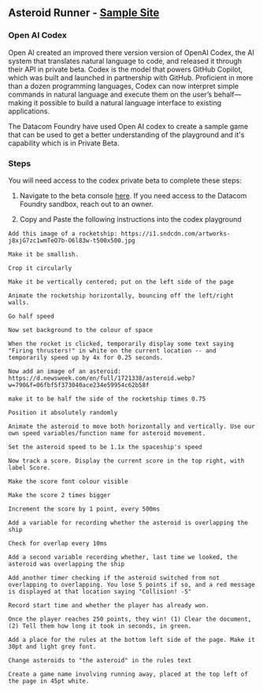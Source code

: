 ## Asteroid Runner - [Sample Site](https://yellow-tree-0fa2a3210.azurestaticapps.net/)

### Open AI Codex

Open AI created an improved there version version of OpenAI Codex, the AI system that translates natural language to code, and released it through their API in private beta. Codex is the model that powers GitHub Copilot, which was built and launched in partnership with GitHub. Proficient in more than a dozen programming languages, Codex can now interpret simple commands in natural language and execute them on the user’s behalf—making it possible to build a natural language interface to existing applications.

The Datacom Foundry have used Open AI codex to create a sample game that can be used to get a better understanding of the playground and it's capability which is in Private Beta.

### Steps

You will need access to the codex private beta to complete these steps:

1. Navigate to the beta console [here](https://beta.openai.com/codex-javascript-sandbox). If you need access to the Datacom Foundry sandbox, reach out to an owner.

2. Copy and Paste the following instructions into the codex playground

```
Add this image of a rocketship: https://i1.sndcdn.com/artworks-j8xjG7zc1wmTeO7b-O6l83w-t500x500.jpg
```

```
Make it be smallish.
```

```
Crop it circularly
```

```
Make it be vertically centered; put on the left side of the page
```

```
Animate the rocketship horizontally, bouncing off the left/right walls.
```

```
Go half speed
```

```
Now set background to the colour of space
```

```
When the rocket is clicked, temporarily display some text saying "Firing thrusters!" in white on the current location -- and temporarily speed up by 4x for 0.25 seconds.
```

```
Now add an image of an asteroid: https://d.newsweek.com/en/full/1721338/asteroid.webp?w=790&f=06fbf5f373040ace234e59954c62b58f
```

```
make it to be half the side of the rocketship times 0.75
```

```
Position it absolutely randomly
```

```
Animate the asteroid to move both horizontally and vertically. Use our own speed variables/function name for asteroid movement.
```

```
Set the asteroid speed to be 1.1x the spaceship's speed
```

```
Now track a score. Display the current score in the top right, with label Score.
```

```
Make the score font colour visible
```

```
Make the score 2 times bigger
```

```
Increment the score by 1 point, every 500ms
```

```
Add a variable for recording whether the asteroid is overlapping the ship
```

```
Check for overlap every 10ms
```

```
Add a second variable recording whether, last time we looked, the asteroid was overlapping the ship
```

```
Add another timer checking if the asteroid switched from not overlapping to overlapping. You lose 5 points if so, and a red message is displayed at that location saying "Collision! -5"
```

```
Record start time and whether the player has already won.
```

```
Once the player reaches 250 points, they win! (1) Clear the document, (2) Tell them how long it took in seconds, in green.
```

```
Add a place for the rules at the bottom left side of the page. Make it 30pt and light grey font.
```

```
Change asteroids to "the asteroid" in the rules text
```

```
Create a game name involving running away, placed at the top left of the page in 45pt white.
```
